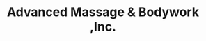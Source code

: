 ---
title: "Advanced Massage & Bodywork ,Inc."
url: /charlotte/advanced-massage-and-bodywork-inc/
shop: massage
---